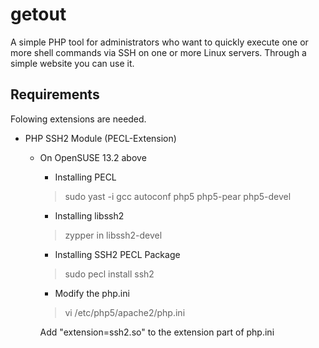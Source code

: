 # getout
A simple PHP tool for administrators who want to quickly execute one or more shell commands via SSH on one or more Linux servers.
Through a simple website you can use it.

## Requirements
Folowing extensions are needed.

- PHP SSH2 Module (PECL-Extension)
  - On OpenSUSE 13.2 above
    - Installing PECL
    >sudo yast -i gcc autoconf php5 php5-pear php5-devel

    - Installing libssh2
    >zypper in libssh2-devel

    - Installing SSH2 PECL Package
    >sudo pecl install ssh2

    - Modify the php.ini
    >vi /etc/php5/apache2/php.ini

     Add "extension=ssh2.so" to the extension part of php.ini
